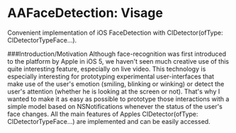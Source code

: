 AAFaceDetection: Visage
===============
Convenient implementation of iOS FaceDetection with CIDetector(ofType: CIDetectorTypeFace…).

###Introduction/Motivation
Although face-recognition was first introduced to the platform by Apple in iOS 5, we haven't seen much creative use of this quite interesting feature, especially on live video. This technology is especially interesting for prototyping experimental user-interfaces that make use of the user's emotion (smiling, blinking or winking) or detect the user's attention (whether he is looking at the screen or not). That's why I wanted to make it as easy as possible to prototype those interactions with a simple model based on NSNotifications whenever the status of the user's face changes. All the main features of Apples CIDetector(ofType: CIDetectorTypeFace…) are implemented and can be easily accessed.
